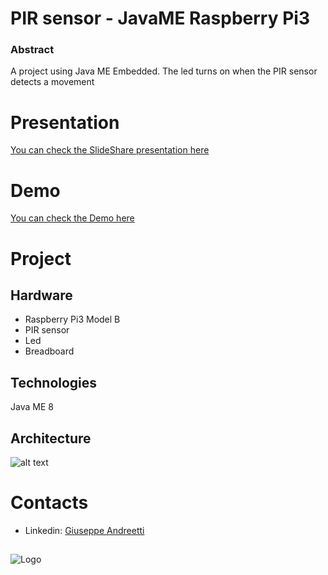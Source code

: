 # PIR sensor - JavaME Raspberry Pi3

### Abstract
A project using Java ME Embedded. 
The led turns on when the PIR sensor detects a movement

# Presentation
[You can check the SlideShare presentation here](https://www.slideshare.net/GiuseppeAndreetti/java-me-embedded-97215811)

# Demo
[You can check the Demo here](https://www.youtube.com/watch?v=n07cy0U435c)

# Project 

## Hardware

+ Raspberry Pi3 Model B
+ PIR sensor
+ Led
+ Breadboard

## Technologies 

Java ME 8

## Architecture
![alt text](https://preview.ibb.co/if0o58/DSA.png)

# Contacts
+ Linkedin: [Giuseppe Andreetti](https://www.linkedin.com/in/giuseppe-andreetti/)  
##
![Logo](https://preview.ibb.co/ebyZCo/logo_rosso_sapienza.png)



